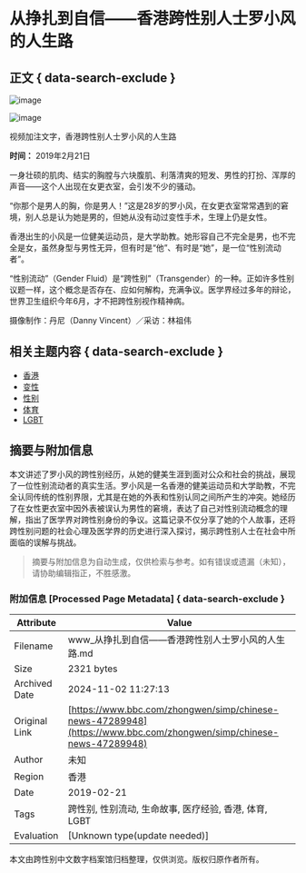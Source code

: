 # 从挣扎到自信——香港跨性别人士罗小风的人生路

## 正文 { data-search-exclude }


![image](https://sb.scorecardresearch.com/p?c1=2&c2=17986528&cv=2.0&cj=1)

![image](https://a1.api.bbc.co.uk/hit.xiti?s=598342&s2=38&p=zhongwensimp.chinese_news.media_asset.47289948.page&x1=[urn%3Abbc%3Acps%3Acurie%3Aasset%3A58c5159d-746b-864c-9ef7-9190f80f618c]&x2=[responsive]&x3=[news-zhongwen]&x4=[zh-Hans]&x7=[article-media-asset]&x8=[simorgh-nojs]&x9=[%E4%BB%8E%E6%8C%A3%E6%89%8E%E5%88%B0%E8%87%AA%E4%BF%A1%E2%80%94%E2%80%94%E9%A6%99%E6%B8%AF%E8%B7%A8%E6%80%A7%E5%88%AB%E4%BA%BA%E5%A3%AB%E7%BD%97%E5%B0%8F%E9%A3%8E%E7%9A%84%E4%BA%BA%E7%94%9F%E8%B7%AF%2520-%2520BBC%2520News%2520%E4%B8%AD%E6%96%87]&x11=[2019-02-21T01%3A04%3A37.000Z]&x12=[2019-02-21T01%3A04%3A37.000Z]&x13=[Gender~Sport~Transgender%2Bpeople~LGBT~Hong%2BKong]&x14=[03460c2c-34b5-4681-ba1f-6d5aa1d2659e~4063f80f-cccc-44c8-9449-5ca44e4c8592~40e38b42-bd22-4c2a-8bb0-e45e38d18f48~911f368c-e756-4ac3-9667-ec8900ceb4ce~a3b15769-775e-471d-a511-a7b78f346859]&x17=[Feature])

视频加注文字，香港跨性别人士罗小风的人生路

**时间：** 2019年2月21日

一身壮硕的肌肉、结实的胸膛与六块腹肌、利落清爽的短发、男性的打扮、浑厚的声音——这个人出现在女更衣室，会引发不少的骚动。

“你那个是男人的胸，你是男人！”这是28岁的罗小风，在女更衣室常常遇到的窘境，别人总是认为她是男的，但她从没有动过变性手术，生理上仍是女性。

香港出生的小风是一位健美运动员，是大学助教。她形容自己不完全是男，也不完全是女，虽然身型与男性无异，但有时是“他”、有时是“她”，是一位“性别流动者”。

“性别流动”（Gender Fluid）是“跨性别”（Transgender）的一种。正如许多性别议题一样，这个概念是否存在、应如何解构，充满争议。医学界经过多年的辩论，世界卫生组织今年6月，才不把跨性别视作精神病。

摄像制作：丹尼（Danny Vincent）／采访：林祖伟

## 相关主题内容 { data-search-exclude }

- [香港](/zhongwen/simp/topics/c4vmr03pyn6t)
- [变性](/zhongwen/simp/topics/c4vmr082rv1t)
- [性别](/zhongwen/simp/topics/cdlxq9knn0rt)
- [体育](/zhongwen/simp/topics/cmnq9dklyx1t)
- [LGBT](/zhongwen/simp/topics/czp1qexpdlzt)
<!-- tcd_original_link https://www.bbc.com/zhongwen/simp/chinese-news-47289948 -->
## 摘要与附加信息

<!-- tcd_abstract -->
本文讲述了罗小风的跨性别经历，从她的健美生涯到面对公众和社会的挑战，展现了一位性别流动者的真实生活。罗小风是一名香港的健美运动员和大学助教，不完全认同传统的性别界限，尤其是在她的外表和性别认同之间所产生的冲突。她经历了在女性更衣室中因外表被误认为男性的窘境，表达了自己对性别流动概念的理解，指出了医学界对跨性别身份的争议。这篇记录不仅分享了她的个人故事，还将跨性别问题的社会心理及医学界的历史进行深入探讨，揭示跨性别人士在社会中所面临的误解与挑战。
<!-- tcd_abstract_end -->

> 摘要与附加信息为自动生成，仅供检索与参考。如有错误或遗漏（未知），请协助编辑指正，不胜感激。

### 附加信息 [Processed Page Metadata] { data-search-exclude }

| Attribute       | Value                                  |
|-----------------|----------------------------------------|
| Filename        | www_从挣扎到自信——香港跨性别人士罗小风的人生路.md                             |
| Size            | 2321 bytes                           |
| Archived Date   | 2024-11-02 11:27:13                             |
| Original Link   | [https://www.bbc.com/zhongwen/simp/chinese-news-47289948](https://www.bbc.com/zhongwen/simp/chinese-news-47289948)                       |
| Author          | 未知                               |
| Region          | 香港                               |
| Date            | 2019-02-21                                 |
| Tags            | 跨性别, 性别流动, 生命故事, 医疗经验, 香港, 体育, LGBT                                 |
| Evaluation            | [Unknown type(update needed)]                                 |
<!-- tcd_table_end -->

本文由跨性别中文数字档案馆归档整理，仅供浏览。版权归原作者所有。
